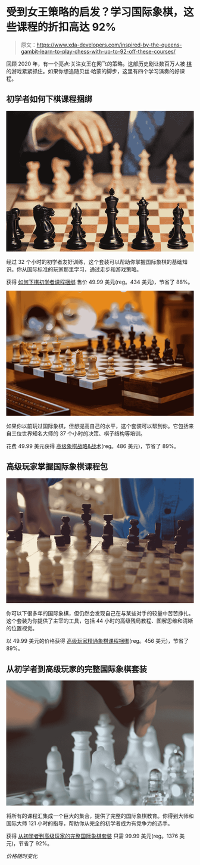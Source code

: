 # 受到女王策略的启发？学习国际象棋，这些课程的折扣高达 92%

> 原文：<https://www.xda-developers.com/inspired-by-the-queens-gambit-learn-to-play-chess-with-up-to-92-off-these-courses/>

回顾 2020 年，有一个亮点:关注女王在网飞的策略。这部历史剧让数百万人被 [棋](https://forum.xda-developers.com/tags/chess/) 的游戏紧紧抓住。如果你想追随贝丝·哈蒙的脚步，这里有四个学习演奏的好课程。

## **初学者如何下棋课程捆绑**

**![](img/0317a689b8669afc6e96a69f606b7d5b.png)**

经过 32 个小时的初学者友好训练，这个套装可以帮助你掌握国际象棋的基础知识。你从国际标准的玩家那里学习，通过走步和游戏策略。

获得 [如何下棋初学者课程捆绑](https://depot.xda-developers.com/sales/how-to-play-chess-for-beginners-course-bundle?utm_source=xda-developers.com&utm_medium=referral&utm_campaign=how-to-play-chess-for-beginners-course-bundle&utm_term=scsf-469452&utm_content=a0x1P000004Z4BJQA0&scsonar=1) 售价 49.99 美元(reg。434 美元)，节省了 88%。

**![](img/b13d6b80dcd4b53aa5360e84333804f3.png)**

如果你以前玩过国际象棋，但想提高自己的水平，这个套装可以帮到你。它包括来自三位世界知名大师的 37 个小时的决策、棋子结构等培训。

花费 49.99 美元获得 [高级象棋战略&战术](https://depot.xda-developers.com/sales/advanced-chess-strategies-and-tactics-for-intermediate-players-course-bundle?utm_source=xda-developers.com&utm_medium=referral&utm_campaign=advanced-chess-strategies-and-tactics-for-intermediate-players-course-bundle&utm_term=scsf-469454&utm_content=a0x1P000004Z4BJQA0&scsonar=1)(reg。486 美元)，节省了 89%。

## **高级玩家掌握国际象棋课程包**

**![](img/bf8962e17e6ae9f0e5ff3baac3f589b2.png)**

你可以下很多年的国际象棋，但仍然会发现自己在与某些对手的较量中苦苦挣扎。这个套装为你提供了主宰的工具，包括 44 小时的高级残局教程、图解思维和清晰的位置视觉。

以 49.99 美元的价格获得 [高级玩家精通象棋课程捆绑](https://depot.xda-developers.com/sales/mastering-chess-for-advanced-players-course-bundle?utm_source=xda-developers.com&utm_medium=referral&utm_campaign=mastering-chess-for-advanced-players-course-bundle&utm_term=scsf-469453&utm_content=a0x1P000004Z4BJQA0&scsonar=1)(reg。456 美元)，节省了 89%。

## **从初学者到高级玩家的完整国际象棋套装**

**![](img/7c91d9689eabfcb95e3c0166ee64d910.png)**

将所有的课程汇集成一个巨大的集合，提供了完整的国际象棋教育。你得到大师和国际大师 121 小时的指导，帮助你从完全的初学者成为有竞争力的选手。

获得 [从初学者到高级玩家的完整国际象棋套装](https://depot.xda-developers.com/sales/the-complete-chess-bundle-for-beginners-to-advanced-players?utm_source=xda-developers.com&utm_medium=referral&utm_campaign=the-complete-chess-bundle-for-beginners-to-advanced-players&utm_term=scsf-466051&utm_content=a0x1P000004Z4BJQA0&scsonar=1) 只需 99.99 美元(reg。1376 美元)，节省了 92%。

*价格随时变化*